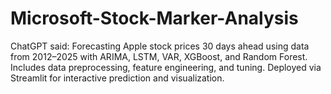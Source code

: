 # Microsoft-Stock-Marker-Analysis
ChatGPT said: Forecasting Apple stock prices 30 days ahead using data from 2012–2025 with ARIMA, LSTM, VAR, XGBoost, and Random Forest. Includes data preprocessing, feature engineering, and tuning. Deployed via Streamlit for interactive prediction and visualization.
